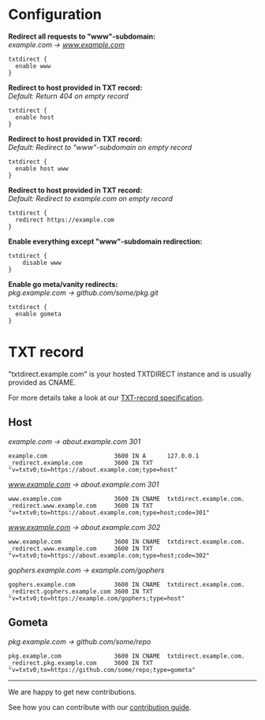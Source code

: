 <!--
Copyright 2017 - The TXTDIRECT Authors

This work is licensed under a Creative Commons Attribution-ShareAlike 4.0 International License;
you may not use this file except in compliance with the License.
You may obtain a copy of the License at
    https://creativecommons.org/licenses/by-sa/4.0/legalcode
Unless required by applicable law or agreed to in writing, documentation
distributed under the License is distributed on an "AS IS" BASIS,
WITHOUT WARRANTIES OR CONDITIONS OF ANY KIND, either express or implied.
See the License for the specific language governing permissions and
limitations under the License.
-->

# Configuration
**Redirect all requests to "www"-subdomain:**  
*example.com -> www.example.com*
```
txtdirect {
  enable www
}
```

**Redirect to host provided in TXT record:**  
*Default: Return 404 on empty record*
```
txtdirect {
  enable host
}
```

**Redirect to host provided in TXT record:**  
*Default: Redirect to "www"-subdomain on empty record*
```
txtdirect {
  enable host www
}
```

**Redirect to host provided in TXT record:**  
*Default: Redirect to example.com on empty record*
```
txtdirect {
  redirect https://example.com
}
```

**Enable everything except "www"-subdomain redirection:**  
```
txtdirect {
    disable www
}
```

**Enable go meta/vanity redirects:**  
*pkg.example.com -> github.com/some/pkg.git*
```
txtdirect {
  enable gometa
}
```

# TXT record
"txtdirect.example.com" is your hosted TXTDIRECT instance and is usually provided as CNAME.

For more details take a look at our [TXT-record specification](/docs/README.md#specification).

## Host
*example.com -> about.example.com 301*
```
example.com                   3600 IN A      127.0.0.1
_redirect.example.com         3600 IN TXT    "v=txtv0;to=https://about.example.com;type=host"
```

*www.example.com -> about.example.com 301*
```
www.example.com               3600 IN CNAME  txtdirect.example.com.
_redirect.www.example.com     3600 IN TXT    "v=txtv0;to=https://about.example.com;type=host;code=301"
```

*www.example.com -> about.example.com 302*
```
www.example.com               3600 IN CNAME  txtdirect.example.com.
_redirect.www.example.com     3600 IN TXT    "v=txtv0;to=https://about.example.com;type=host;code=302"
```

*gophers.example.com -> example.com/gophers*
```
gophers.example.com           3600 IN CNAME  txtdirect.example.com.
_redirect.gophers.example.com 3600 IN TXT    "v=txtv0;to=https://example.com/gophers;type=host"
```

## Gometa
*pkg.example.com -> github.com/some/repo*
```
pkg.example.com               3600 IN CNAME  txtdirect.example.com.
_redirect.pkg.example.com     3600 IN TXT    "v=txtv0;to=https://github.com/some/repo;type=gometa"
```

---

We are happy to get new contributions.

See how you can contribute with our [contribution guide](/CONTRIBUTING.md).
